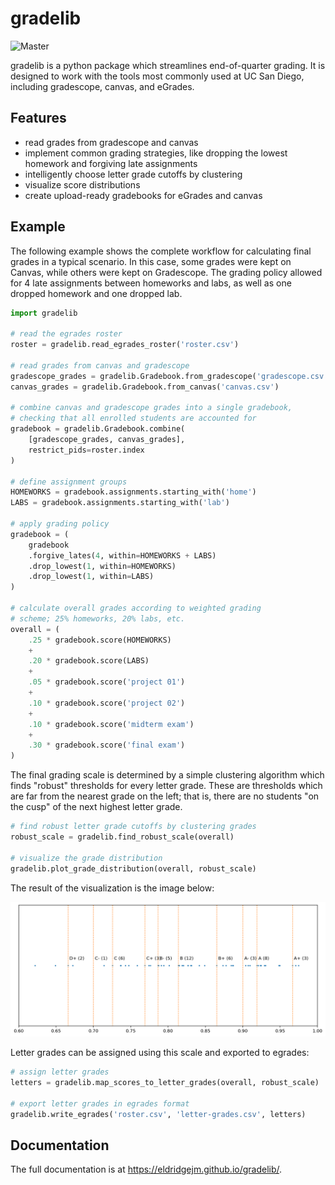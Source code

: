 gradelib
========

![Master](https://github.com/eldridgejm/gradelib/workflows/Test/badge.svg)

gradelib is a python package which streamlines end-of-quarter grading. It is
designed to work with the tools most commonly used at UC San Diego, including
gradescope, canvas, and eGrades.

Features
--------

- read grades from gradescope and canvas
- implement common grading strategies, like dropping the lowest homework and
  forgiving late assignments
- intelligently choose letter grade cutoffs by clustering
- visualize score distributions
- create upload-ready gradebooks for eGrades and canvas

Example
-------

The following example shows the complete workflow for calculating final grades
in a typical scenario. In this case, some grades were kept on Canvas, while
others were kept on Gradescope. The grading policy allowed for 4 late
assignments between homeworks and labs, as well as one dropped homework and one
dropped lab.


```python
import gradelib

# read the egrades roster
roster = gradelib.read_egrades_roster('roster.csv')

# read grades from canvas and gradescope
gradescope_grades = gradelib.Gradebook.from_gradescope('gradescope.csv')
canvas_grades = gradelib.Gradebook.from_canvas('canvas.csv')

# combine canvas and gradescope grades into a single gradebook, 
# checking that all enrolled students are accounted for
gradebook = gradelib.Gradebook.combine(
    [gradescope_grades, canvas_grades], 
    restrict_pids=roster.index
)

# define assignment groups
HOMEWORKS = gradebook.assignments.starting_with('home')
LABS = gradebook.assignments.starting_with('lab')

# apply grading policy
gradebook = (
    gradebook
    .forgive_lates(4, within=HOMEWORKS + LABS)
    .drop_lowest(1, within=HOMEWORKS)
    .drop_lowest(1, within=LABS)
)

# calculate overall grades according to weighted grading
# scheme; 25% homeworks, 20% labs, etc.
overall = (
    .25 * gradebook.score(HOMEWORKS)
    +
    .20 * gradebook.score(LABS)
    +
    .05 * gradebook.score('project 01')
    +
    .10 * gradebook.score('project 02')
    +
    .10 * gradebook.score('midterm exam')
    +
    .30 * gradebook.score('final exam')
)
```

 The final grading scale is determined by a simple clustering algorithm which finds
 "robust" thresholds for every letter grade. These are thresholds which are far from the
 nearest grade on the left; that is, there are no students "on the cusp" of the next
 highest letter grade.

```python
# find robust letter grade cutoffs by clustering grades
robust_scale = gradelib.find_robust_scale(overall)

# visualize the grade distribution
gradelib.plot_grade_distribution(overall, robust_scale)
```

The result of the visualization is the image below:

![robust grading scale](./robust_scale.png)

Letter grades can be assigned using this scale and exported to egrades:

```python
# assign letter grades
letters = gradelib.map_scores_to_letter_grades(overall, robust_scale)

# export letter grades in egrades format
gradelib.write_egrades('roster.csv', 'letter-grades.csv', letters) 
```


Documentation
-------------

The full documentation is at https://eldridgejm.github.io/gradelib/.
